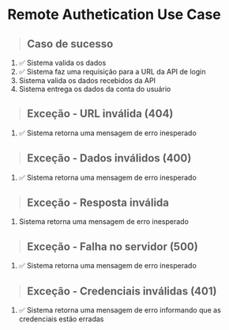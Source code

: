# Remote Authetication Use Case

> ## Caso de sucesso
1. ✅ Sistema valida os dados
2. ✅ Sistema faz uma requisição para a URL da API de login
3. Sistema valida os dados recebidos da API
4. Sistema entrega os dados da conta do usuário

> ## Exceção - URL inválida (404)
1. ✅ Sistema retorna uma mensagem de erro inesperado

> ## Exceção - Dados inválidos (400)
1. ✅ Sistema retorna uma mensagem de erro inesperado

> ## Exceção - Resposta inválida
1. Sistema retorna uma mensagem de erro inesperado

> ## Exceção - Falha no servidor (500)
1. ✅ Sistema retorna uma mensagem de erro inesperado

> ## Exceção - Credenciais inválidas (401)
1. ✅ Sistema retorna uma mensagem de erro informando que as credenciais estão erradas